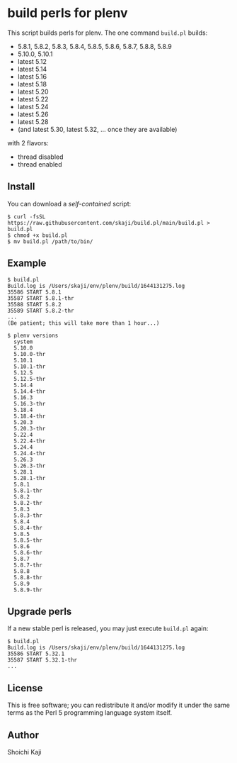 # build perls for plenv

This script builds perls for plenv. The one command `build.pl` builds:

* 5.8.1, 5.8.2, 5.8.3, 5.8.4, 5.8.5, 5.8.6, 5.8.7, 5.8.8, 5.8.9
* 5.10.0, 5.10.1
* latest 5.12
* latest 5.14
* latest 5.16
* latest 5.18
* latest 5.20
* latest 5.22
* latest 5.24
* latest 5.26
* latest 5.28
* (and latest 5.30, latest 5.32, ... once they are available)

with 2 flavors:

* thread disabled
* thread enabled

## Install

You can download a *self-contained* script:

```
$ curl -fsSL https://raw.githubusercontent.com/skaji/build.pl/main/build.pl > build.pl
$ chmod +x build.pl
$ mv build.pl /path/to/bin/
```

## Example

```
$ build.pl
Build.log is /Users/skaji/env/plenv/build/1644131275.log
35586 START 5.8.1
35587 START 5.8.1-thr
35588 START 5.8.2
35589 START 5.8.2-thr
...
(Be patient; this will take more than 1 hour...)

$ plenv versions
  system
  5.10.0
  5.10.0-thr
  5.10.1
  5.10.1-thr
  5.12.5
  5.12.5-thr
  5.14.4
  5.14.4-thr
  5.16.3
  5.16.3-thr
  5.18.4
  5.18.4-thr
  5.20.3
  5.20.3-thr
  5.22.4
  5.22.4-thr
  5.24.4
  5.24.4-thr
  5.26.3
  5.26.3-thr
  5.28.1
  5.28.1-thr
  5.8.1
  5.8.1-thr
  5.8.2
  5.8.2-thr
  5.8.3
  5.8.3-thr
  5.8.4
  5.8.4-thr
  5.8.5
  5.8.5-thr
  5.8.6
  5.8.6-thr
  5.8.7
  5.8.7-thr
  5.8.8
  5.8.8-thr
  5.8.9
  5.8.9-thr
```

## Upgrade perls

If a new stable perl is released, you may just execute `build.pl` again:

```
$ build.pl
Build.log is /Users/skaji/env/plenv/build/1644131275.log
35586 START 5.32.1
35587 START 5.32.1-thr
...
```

## License

This is free software; you can redistribute it and/or modify it under
the same terms as the Perl 5 programming language system itself.

## Author

Shoichi Kaji
